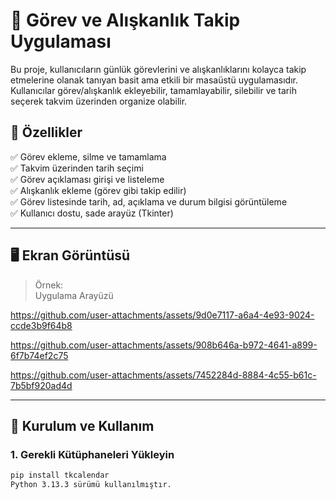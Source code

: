 # 📌 Görev ve Alışkanlık Takip Uygulaması

Bu proje, kullanıcıların günlük görevlerini ve alışkanlıklarını kolayca takip etmelerine olanak tanıyan basit ama etkili bir masaüstü uygulamasıdır. Kullanıcılar görev/alışkanlık ekleyebilir, tamamlayabilir, silebilir ve tarih seçerek takvim üzerinden organize olabilir.

## 🧾 Özellikler
✅ Görev ekleme, silme ve tamamlama  
✅ Takvim üzerinden tarih seçimi  
✅ Görev açıklaması girişi ve listeleme  
✅ Alışkanlık ekleme (görev gibi takip edilir)  
✅ Görev listesinde tarih, ad, açıklama ve durum bilgisi görüntüleme  
✅ Kullanıcı dostu, sade arayüz (Tkinter)

---

## 🖥️ Ekran Görüntüsü

> Örnek:  
Uygulama Arayüzü

https://github.com/user-attachments/assets/9d0e7117-a6a4-4e93-9024-ccde3b9f64b8

https://github.com/user-attachments/assets/908b646a-b972-4641-a899-6f7b74ef2c75

https://github.com/user-attachments/assets/7452284d-8884-4c55-b61c-7b5bf920ad4d


---

## 🚀 Kurulum ve Kullanım

### 1. Gerekli Kütüphaneleri Yükleyin
```bash
pip install tkcalendar
Python 3.13.3 sürümü kullanılmıştır. 
